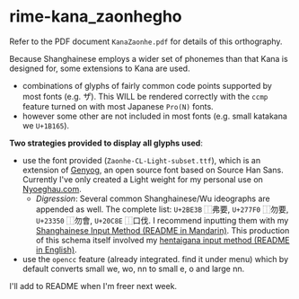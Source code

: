 # rime-kana_zaonhegho

Refer to the PDF document `KanaZaonhe.pdf` for details of this orthography.

Because Shanghainese employs a wider set of phonemes than that Kana is designed for, some extensions to Kana are used.

- combinations of glyphs of fairly common code points supported by most fonts (e.g. サ゚). This WILL be rendered correctly with the `ccmp` feature turned on with most Japanese `Pro(N)` fonts.
- however some other are not included in most fonts (e.g. small katakana we `U+1B165`).

**Two strategies provided to display all glyphs used**:

- use the font provided (`Zaonhe-CL-Light-subset.ttf`), which is an extension of [Genyog](https://github.com/ButTaiwan/genyog-font), an open source font based on Source Han Sans. Currently I've only created a Light weight for my personal use on [Nyoeghau.com](https://www.nyoeghau.com/).
  - *Digression*: Several common Shanghainese/Wu ideographs are appended as well. The complete list: `U+2BE3B` ⿰弗要, `U+277F0` ⿰勿要, `U+23350` ⿰勿會, `U+20C8E` ⿰口伐. I recommend inputting them with my [Shanghainese Input Method (README in Mandarin)](https://github.com/edward-martyr/rime-yahwe_zaonhe). This production of this schema itself involved my [hentaigana input method (README in English)](https://github.com/edward-martyr/rime-hentaigana).
- use the `opencc` feature (already integrated. find it under menu) which by default converts small we, wo, nn to small e, o and large nn.

I'll add to README when I'm freer next week.
